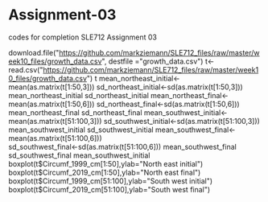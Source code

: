 # Assignment-03
codes for completion SLE712 Assignment 03


download.file("https://github.com/markziemann/SLE712_files/raw/master/week10_files/growth_data.csv", destfile ="growth_data.csv")
t<-read.csv("https://github.com/markziemann/SLE712_files/raw/master/week10_files/growth_data.csv")
t
mean_northeast_initial<-mean(as.matrix(t[1:50,3]))
sd_northeast_initial<-sd(as.matrix(t[1:50,3]))
mean_northeast_initial
sd_northeast_initial
mean_northeast_final<-mean(as.matrix(t[1:50,6]))
sd_northeast_final<-sd(as.matrix(t[1:50,6]))
mean_northeast_final
sd_northeast_final
mean_southwest_initial<-mean(as.matrix(t[51:100,3]))
sd_southwest_initial<-sd(as.matrix(t[51:100,3]))
mean_southwest_initial
sd_southwest_initial
mean_southwest_final<-mean(as.matrix(t[51:100,6]))    
sd_southwest_final<-sd(as.matrix(t[51:100,6]))
mean_southwest_final
sd_southwest_final
mean_southwest_initial
boxplot(t$Circumf_1999_cm[1:50],ylab="North east initial")
boxplot(t$Circumf_2019_cm[1:50],ylab="North east final")
boxplot(t$Circumf_1999_cm[51:100],ylab="South west initial")
boxplot(t$Circumf_2019_cm[51:100],ylab="South west final")

